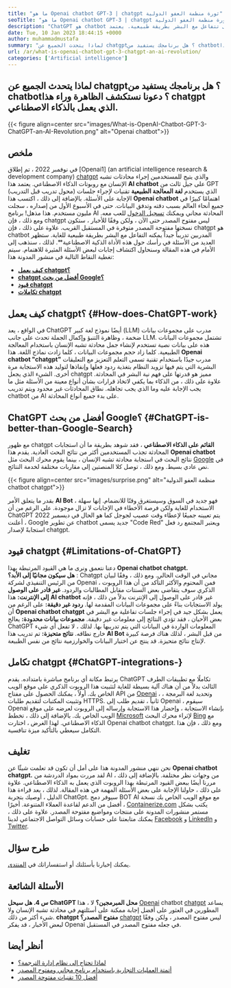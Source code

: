 ```yaml
---
title: "ما هو Openai chatbot GPT-3 | chatgpt ثورة منظمة العفو الدولية" 
seoTitle: "ما هو Openai chatbot GPT-3 | chatgpt ثورة منظمة العفو الدولية" 
description: "ChatGPT هو chatbot التي تعمل بالطاقة الذكاء الاصطناعى تتفاعل مع البشر بطريقة طبيعية. يعتمد Openai chatbot هذا على نموذج معالجة اللغة AI يسمى GPT-3." 
date: Tue, 10 Jan 2023 18:44:15 +0000
author: muhammadmustafa
summary: "لماذا يتحدث الجميع عن chatgpt؟ هل برنامجك يستفيد من chatbot؟ دعونا نستكشف الظاهرة وراء هذا chatgpt الذي يعمل بالذكاء الاصطناعي." 
url: /ar/what-is-openai-chatbot-gpt-3-chatgpt-an-ai-revolution/
categories: ['Artificial intelligence']
---
```


## لماذا يتحدث الجميع عن chatgpt؟ هل برنامجك يستفيد من chatbot؟ دعونا نستكشف الظاهرة وراء هذا chatgpt الذي يعمل بالذكاء الاصطناعي.

{{< figure align=center src="images/What-is-OpenAI-Chatbot-GPT-3-ChatGPT-an-AI-Revolution.png" alt="Openai chatbot">}}


## ملخص

في نوفمبر 2022 ، تم إطلاق [Openai1] (an artificial intelligence research & development company) [chatgpt][2] والذي يتيح للمستخدمين إجراء محادثات تشبه الإنسان مع روبوتات الذكاء الاصطناعي. يعتمد هذا  **AI chatbot** على جيل ثالث من GPT (محول تدريب قبل التدريب) الذي يستخدم  **لغة المعالجة الطبيعية**  تقنيات لإجراء جلسات الإجابة على الأسئلة. بالإضافة إلى ذلك ، اكتسب هذا **Openai chatbot**  اهتمامًا كبيرًا في جميع أنحاء العالم بسبب دقته وتدفق البيانات. حتى في الأسبوع الأول من إصداره ، سجلت مليون مستخدم. هذا مذهل!
برنامج AI المحادثة مجاني ويمكنك [تسجيل الدخول][3] للعب معه. ومع ذلك ، فإن chatgpt ليس مفتوح المصدر حتى الآن ، ولكن وفقًا للأخبار ، ستكون نسختها مفتوحة المصدر متوفرة في المستقبل القريب. علاوة على ذلك ، فإن chatgpt هو chatbot المدربين تدريباً جيداً يمكنه التفاعل مع البشر بطريقة طبيعية للغاية. ستظهر العديد من الأسئلة في رأسك حول هذه الأداة الذكية الاصطناعية**. لذلك ، سنذهب إلى الأمام في هذه المقالة وسنحاول اكتشاف إجابات لبعض الأسئلة المثيرة للاهتمام.
سيتم تغطية النقاط التالية في منشور المدونة هذا:
*  **[كيف يعمل chatgpt؟][4]**  
*  **[chatgpt أفضل من بحث Google؟][5]**  
*  **[قيود chatgpt][6]**  
*  **[تكاملات chatgpt][7]**  

## كيف يعمل chatgpt؟ {#How-does-ChatGPT-work}

في الواقع ، يعد ChatGPT أيضًا نموذج لغة كبير (LLM) مدرب على مجموعات بيانات ضخمة ، وظاهرة التنبؤ وإكمال الجملة تحدث على جانب LLM. تشتمل مجموعات البيانات هذه على بيانات نصية تستخدم لإنشاء جمل محادثة تشبه الإنسان باستخدام المعالجة الطبيعية. كلما زاد حجم مجموعات البيانات ، كلما زادت نماذج اللغة.
هذا  **Openai chatbot "chatgpt"**  مدرب جيدًا باستخدام تقنية تسمى التعلم التعزيز مع التعليقات البشرية التي يتم فيها تزويد النظام بتغذية ردود فعلها وإنفاذها لتوليد هذه الاستجابة مرة أخرى. الشيء الذي يجعل chatgpt مميز هو قدرتها على فهم نية البشر في المحادثة. علاوة على ذلك ، من الذكاء بما يكفي لاتخاذ قرارات بشأن أنواع معينة من الأسئلة مثل ما يجب الإجابة عليه وما الذي يجب تجاهله. نطاق المحادثات غير محدود ويتم تدريب chatbot من AI على بدء جميع أنواع المحادثة.

## ChatGPT أفضل من بحث Google؟ {#ChatGPT-is-better-than-Google-Search}

مع ظهور chatgpt  **القائم على الذكاء الاصطناعي** ، فقد شوهد بطريقة ما أن استجابات المحادثة تجذب المستخدمين أكثر من نتائج البحث العادية. يقدم هذا **Openai chatbot**  نتائج البحث في استجابة محادثة تشبه الإنسان ، بينما يقوم محرك البحث مثل [Google][8] في نص عادي بسيط. ومع ذلك ، توصل كلا المنصتين إلى مقاربات مختلفة لخدمة النتائج.

{{< figure align=center src="images/surprise.png" alt="منظمة العفو الدولية chatbot chatgpt">}}

بقدر ما يتعلق الأمر  **AI Bot**  ، فهو جديد في السوق وسيستغرق وقتًا للانضمام. إنها سهلة الاستخدام للغاية ولكن فرصة الأخطاء في الإجابات لا تزال موجودة. على الرغم من أن ChatGPT يتم تعيينه جميعًا لإعطاء وقت عصيب لجوجل كما هو الحال في ديسمبر 2022 ، أعلنت Google عن تطوير chatbot جديد يسمى "Code Red" ويعتبر المجتمع رد فعل استجابةً لإصدار chatgpt.

## قيود chatgpt {#Limitations-of-ChatGPT}

دعنا نتعمق ونرى ما هي القيود المرتبطة بهذا  **Openai chatbot chatgpt.**  
 **هل سيكون مجانيًا إلى الأبد؟** : Chatgpt مجاني في الوقت الحالي. ومع ذلك ، وفقًا لبيان من الرئيس التنفيذي لشركة Openai ، فمن المحتوم والأكثر التأكد من أن هذا الروبوت الذكري سوف يتقاضى بعض السنتات مقابل المطالبات والردود.
 **غير قادر على الوصول إلى الإنترنت:**  هذا **AI chatbot** غير قادر على الوصول إلى الإنترنت بدلاً من ذلك ، فإنه يولد الاستجابات بناءً على مجموعات البيانات المقدمة لها.
 **ردود غير دقيقة:**  على الرغم من أن **Openai chatbot chatgpt** يعمل بشكل جيد في إجراء جلسات تفاعلية مع البشر في بعض الأحيان ، فقد تؤدي النتائج إلى معلومات غير دقيقة.
 **مجموعات بيانات محدودة:**  يعالج ChatGPT المعلومات الواردة في البيانات التي يتم تدريبها بها. لذلك ، لا تفعل أي شيء خارج نطاقه.
 **نتائج متحيزة:**  تم تدريب هذا **AI Bot** من قبل البشر ، لذلك هناك فرصة كبيرة لإنتاج نتائج متحيزة. قد ينتج عن اختيار البيانات والخوارزمية نتائج من نفس الطبيعة.

## تكامل chatgpt  {#ChatGPT-integrations-}

يرتبط مكانة أي برنامج مباشرة بامتداده. يقدم ChatGPT تكاملًا مع تطبيقات الطرف الثالث بدلاً من أن هناك آلية بسيطة للغاية لتثبيت هذا الروبوت الذكري على موقع الويب الخاص بك. أولاً ، يمكنك الحصول على مفتاح API من [Openai][1] ، وتحديد لغة البرمجة ، وتثبيت المكتبات لتقديم طلبات HTTPS. ثانياً ، تقديم طلب إلى Openai ، سيقوم Openai بإنشاء الاستجابة ، وإحضار هذا الاستجابة وإرساله إلى الروبوت لعرضه على موقع الويب الخاص بك.
بالإضافة إلى ذلك ، تخطط [Microsoft][9] لإثراء محرك البحث [Bing][10] مع الذكاء الاصطناعي. لهذا الغرض ، اختارت Openai chatbot chatgpt. ومع ذلك ، فإن هذا التكامل سيعطي بالتأكيد ميزة تنافسية.

## تغليف
نحن ننهي منشور المدونة هذا على أمل أن تكون قد تعلمت شيئًا عن  **Openai chatbot chatgpt.**  لقد مررت بمواد الدردشة من AI من وجهات نظر مختلفة. بالإضافة إلى ذلك ، مررنا أيضًا ببعض القيود المرتبطة بهذا الروبوت الذي يعمل به الذكاء الاصطناعي. علاوة على ذلك ، حاولنا الإجابة على بعض الأسئلة المهمة في هذه المقالة. لذلك ، بعد قراءة هذا الدليل ، أوصيك بتجربة ChatGpt. سيوفر دمج BOT AI مع موقع الويب الخاص بك نسخة أفضل من الدعم لقاعدة العملاء المتنوعة.
أخيرًا ، [Containerize.com][11] يكتب بشكل مستمر منشورات المدونة على منتجات ومواضيع مفتوحة المصدر. علاوة على ذلك ، يمكنك متابعتنا على حسابات وسائل التواصل الاجتماعي لدينا [Facebook][12] و [LinkedIn][13] و [Twitter][14].

## طرح سؤال
يمكنك إخبارنا بأسئلتك أو استفساراتك في [المنتدى][15].

## الأسئلة الشائعة
 **س 4. هل سيحل ChatGPT محل المبرمجين؟** 
لا ، هذا [Openai][1] chatbot [chatgpt][2] يساعد المطورين في العثور على أفضل إجابة ممكنة على أسئلتهم في محادثة تشبه الإنسان ولا شيء أكثر من ذلك.
 **chatgpt مفتوح المصدر؟** 
[chatgpt][2] ليس مفتوح المصدر ، ولكن وفقًا لبعض الأخبار ، قد يفكر Openai في جعله مفتوح المصدر في المستقبل.

## أنظر أيضا
  * [لماذا تحتاج إلى نظام إدارة الترجمة؟][16]
  * [أتمتة العمليات التجارية باستخدام برنامج مجاني ومفتوح المصدر][17]
  * [أفضل 10 تقنيات مفتوحة المصدر][18]



 [1]: https://openai.com/
 [2]: https://chat.openai.com/chat
 [3]: https://chat.openai.com/
 [4]: #How-does-ChatGPT-work
 [5]: #ChatGPT-is-better-than-Google-Search
 [6]: #Limitations-of-ChatGPT
 [7]: #ChatGPT-integrations-
 [8]: https://www.google.com/
 [9]: https://www.microsoft.com/en-pk
 [10]: https://www.bing.com/
 [11]: https://www.containerize.com/
 [12]: https://web.facebook.com/containerize
 [13]: https://www.linkedin.com/company/containerize/
 [14]: https://twitter.com/containerize_co
 [15]: https://forum.containerize.com/
 [16]: https://blog.containerize.com/software-development/why-do-you-need-a-translation-management-system/
 [17]: https://blog.containerize.com/blogging/automate-business-operations-using-open-source-software/
 [18]: https://blog.containerize.com/backup-and-sync-software/top-10-open-source-trending-technologies-of-2022/
